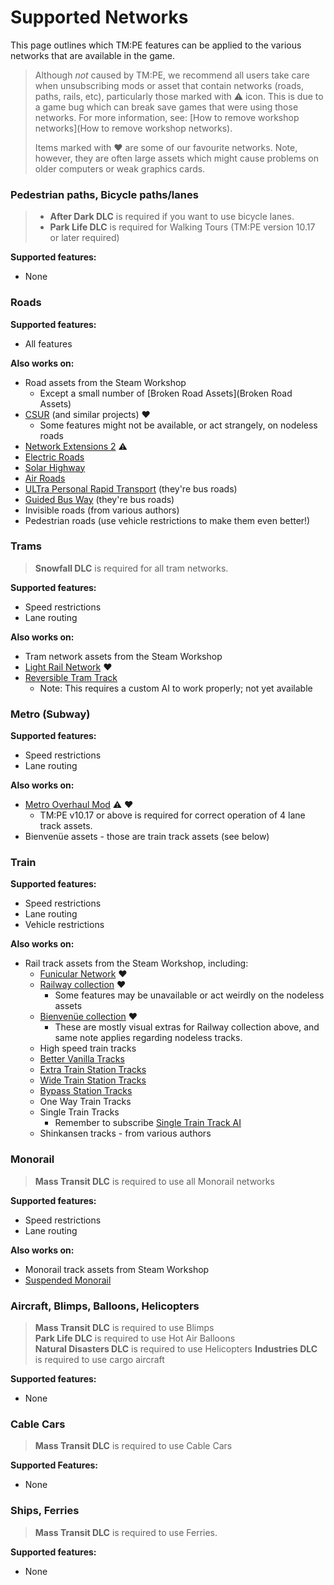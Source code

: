 # Supported Networks

This page outlines which TM:PE features can be applied to the various networks that are available in the game.

> Although _not_ caused by TM:PE, we recommend all users take care when unsubscribing mods or asset that contain networks (roads, paths, rails, etc), particularly those marked with ⚠️ icon. This is due to a game bug which can break save games that were using those networks. For more information, see: [How to remove workshop networks](How to remove workshop networks).
>  
> Items marked with ❤️ are some of our favourite networks. Note, however, they are often large assets which might cause problems on older computers or weak graphics cards.

### Pedestrian paths, Bicycle paths/lanes

> * **After Dark DLC** is required if you want to use bicycle lanes.
> * **Park Life DLC** is required for Walking Tours (TM:PE version 10.17 or later required)

**Supported features:**

* None

### Roads

**Supported features:**

* All features

**Also works on:**

* Road assets from the Steam Workshop
    * Except a small number of [Broken Road Assets](Broken Road Assets)
* [CSUR](https://steamcommunity.com/workshop/filedetails/?id=1423096565) (and similar projects) ❤️
    * Some features might not be available, or act strangely, on nodeless roads
* [Network Extensions 2](https://steamcommunity.com/sharedfiles/filedetails/?id=812125426) ⚠️
* [Electric Roads](https://steamcommunity.com/sharedfiles/filedetails/?id=1689984220)
* [Solar Highway](https://steamcommunity.com/sharedfiles/filedetails/?id=1615328614)
* [Air Roads](https://steamcommunity.com/sharedfiles/filedetails/?id=1537917051)
* [ULTra Personal Rapid Transport](https://steamcommunity.com/sharedfiles/filedetails/?id=2012742906) (they're bus roads)
* [Guided Bus Way](https://steamcommunity.com/sharedfiles/filedetails/?id=2003910724) (they're bus roads)
* Invisible roads (from various authors)
* Pedestrian roads (use vehicle restrictions to make them even better!)

### Trams

> **Snowfall DLC** is required for all tram networks.

**Supported features:**

* Speed restrictions
* Lane routing

**Also works on:**

* Tram network assets from the Steam Workshop
* [Light Rail Network](https://steamcommunity.com/workshop/filedetails/?id=1560202570) ❤️
* [Reversible Tram Track](https://steamcommunity.com/sharedfiles/filedetails/?id=1668671575)
    * Note: This requires a custom AI to work properly; not yet available

### Metro (Subway)

**Supported features:**

* Speed restrictions
* Lane routing

**Also works on:**

* [Metro Overhaul Mod](https://steamcommunity.com/sharedfiles/filedetails/?id=816260433) ⚠️ ❤️
    * TM:PE v10.17 or above is required for correct operation of 4 lane track assets.
* Bienvenüe assets - those are train track assets (see below)

### Train

**Supported features:**

* Speed restrictions
* Lane routing
* Vehicle restrictions

**Also works on:**

* Rail track assets from the Steam Workshop, including:
    * [Funicular Network](https://steamcommunity.com/workshop/filedetails/?id=1251093114) ❤️
    * [Railway collection](https://steamcommunity.com/workshop/filedetails/?id=1569088356) ❤️
        * Some features may be unavailable or act weirdly on the nodeless assets
    * [Bienvenüe collection](https://steamcommunity.com/sharedfiles/filedetails/?id=1847665065) ❤️
        * These are mostly visual extras for Railway collection above, and same note applies regarding nodeless tracks.
    * High speed train tracks
    * [Better Vanilla Tracks](https://steamcommunity.com/sharedfiles/filedetails/?id=1178802767)
    * [Extra Train Station Tracks](https://steamcommunity.com/sharedfiles/filedetails/?id=515489008)
    * [Wide Train Station Tracks](https://steamcommunity.com/sharedfiles/filedetails/?id=1194290640)
    * [Bypass Station Tracks](https://steamcommunity.com/sharedfiles/filedetails/?id=1577947171)
    * One Way Train Tracks
    * Single Train Tracks
        * Remember to subscribe [Single Train Track AI](https://steamcommunity.com/sharedfiles/filedetails/?id=949504539)
    * Shinkansen tracks - from various authors

### Monorail

> **Mass Transit DLC** is required to use all Monorail networks

**Supported features:**

* Speed restrictions
* Lane routing

**Also works on:**

* Monorail track assets from Steam Workshop
* [Suspended Monorail](https://steamcommunity.com/workshop/filedetails/?id=1196037606)

### Aircraft, Blimps, Balloons, Helicopters

> **Mass Transit DLC** is required to use Blimps  
> **Park Life DLC** is required to use Hot Air Balloons  
> **Natural Disasters DLC** is required to use Helicopters
> **Industries DLC** is required to use cargo aircraft

**Supported features:**

* None

### Cable Cars

> **Mass Transit DLC** is required to use Cable Cars

**Supported Features:**

* None

### Ships, Ferries

> **Mass Transit DLC** is required to use Ferries.

**Supported features:**

* None